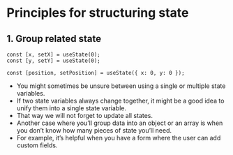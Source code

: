 # Principles for structuring state 

## 1. Group related state 

```tsx
const [x, setX] = useState(0);
const [y, setY] = useState(0);

const [position, setPosition] = useState({ x: 0, y: 0 });

```

- You might sometimes be unsure between using a single or multiple state variables.
- If two state variables always change together, it might be a good idea to unify them into a single state variable.
- That way we will not forget to update all states.
- Another case where you’ll group data into an object or an array is when you don’t know how many pieces of state you’ll need.
- For example, it’s helpful when you have a form where the user can add custom fields.

